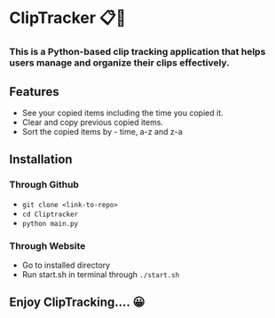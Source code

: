# ClipTracker 📋👣

###  **This is a Python-based clip tracking application that helps users manage and organize their clips effectively.**

## Features

- See your copied items including the time you copied it.
- Clear and copy previous copied items.
- Sort the copied items  by - time, a-z and z-a

## Installation

### Through Github

- ``` git clone <link-to-repo> ```
- ``` cd Cliptracker ```
- ``` python main.py ```

### Through Website

- Go to installed directory
- Run start.sh in terminal through ``` ./start.sh ```

## Enjoy ClipTracking.... 😀
